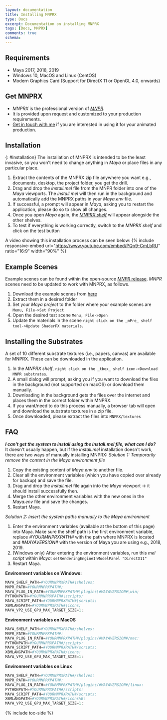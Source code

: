 ```yaml
---
layout: documentation
title: Installing MNPRX
type: Docs
excerpt: Documentation on installing MNPRX
tags: [Docs, MNPRX]
comments: true
schema:
---
```


## Requirements
* Maya 2017, 2018, 2019
* Windows 10, MacOS and Linux (CentOS)
* Modern Graphics Card (Support for DirectX 11 or OpenGL 4.0, onwards)


## Get MNPRX
* _MNPRX_ is the professional version of [_MNPR_](/projects/Maya-NPR).
* It is provided upon request and customized to your production requirements.
* [Get in touch with me](/about) if you are interested in using it for your animated production.


## Installation
{: #installation}
The installation of MNPRX is intended to be the least invasive, so you won't need to change anything in _Maya_ or place files in any particular place.
1. Extract the contents of the MNPRX zip file anywhere you want e.g., documents, desktop, the project folder, you get the drill.
1. Drag and drop the _install.mel_ file from the MNPR folder into one of the _Maya_ viewports. The _install.mel_ will then run in the background and automatically add the MNPRX paths in your _Maya.env_ file.
1. If successful, a prompt will appear in _Maya_, asking you to restart the application, please do so to show all changes.
1. Once you open _Maya_ again, the [_MNPRX shelf_](../shelf) will appear alongside the other shelves.
1. To test if everything is working correctly, switch to the _MNPRX shelf_ and click on the test button

A video showing this installation process can be seen below:
{% include responsive-embed url="https://www.youtube.com/embed/PQp9-CmLbRU" ratio="16:9" width="90%" %}


## Example Scenes
Example scenes can be found within the open-source [_MNPR_ release](/projects/Maya-NPR). _MNPR_ scenes need to be updated to work with MNPRX, as follows.
1. Download the example scenes from [here](https://github.com/semontesdeoca/MNPR/releases/latest)
1. Extract them in a desired folder
1. Set your _Maya project_ to the folder where your example scenes are `Menu, File->Set Project`
1. Open the desired test scene `Menu, File->Open`
1. Update the materials in the scene `right click on the _mPre_ shelf tool->Update ShaderFX materials`.


## Installing the Substrates
A set of 10 different substrate textures (i.e., papers, canvas) are available for MNPRX. These can be downloaded in the application.
1. In the _MNPRX shelf_, `right click on the _tbox_ shelf icon->Download MNPR substrates`.
1. A small dialog will prompt, asking you if you want to download the files in the background (not supported on macOS) or download them manually.
1. Downloading in the background gets the files over the internet and places them in the correct folder within MNPRX.
1. If you want/need to do this process manually, a browser tab will open and download the substrate textures in a zip file.
1. Once downloaded, please extract the files into `MNPRX/textures`


## FAQ
_**I can't get the system to install using the install.mel file, what can I do?**_<br>
It doesn't usually happen, but if the _install.mel_ installation doesn't work, there are two ways of manually installing MNPRX:
_Solution 1: Temporarily remove the content in the Maya environment file_

1. Copy the existing content of _Maya.env_ to another file.
2. Clear all the environment variables (which you have copied over already for backup) and save the file.
3. Drag and drop the _install.mel_ file again into the _Maya_ viewport -> it should install successfully then.
4. Merge the other environment variables with the new ones in the _Maya.env_ file and save the changes.
5. Restart Maya.

_Solution 2: Insert the system paths manually to the Maya environment_

1. Enter the environment variables (available at the bottom of this page) into Maya. Make sure the shelf path is the first environment variable, replace _#YOURMNPRXPATH#_ with the path where MNPRX is located and _#MAYAVERSION#_ with the version of Maya you are using e.g., 2018, 2019.
1. (Windows only) After entering the environment variables, run this _mel script_ within _Maya_: `setRenderingEngineInModelPanel "DirectX11"`
1. Restart Maya.


**Environment variables on Windows:**
```python
MAYA_SHELF_PATH=#YOURMNPRXPATH#\shelves;
MNPR_PATH=#YOURMNPRXPATH#;
MAYA_PLUG_IN_PATH=#YOURMNPRXPATH#\plugins\#MAYAVERSION#\win;
PYTHONPATH=#YOURMNPRXPATH#\scripts;
MAYA_SCRIPT_PATH=#YOURMNPRXPATH#\scripts;
XBMLANGPATH=#YOURMNPRXPATH#\icons;
MAYA_VP2_USE_GPU_MAX_TARGET_SIZE=1;
```

**Environment variables on MacOS**
```python
MAYA_SHELF_PATH=#YOURMNPRXPATH#/shelves:
MNPR_PATH=#YOURMNPRXPATH#:
MAYA_PLUG_IN_PATH=#YOURMNPRXPATH#/plugins/#MAYAVERSION#/mac:
PYTHONPATH=#YOURMNPRXPATH#/scripts:
MAYA_SCRIPT_PATH=#YOURMNPRXPATH#/scripts:
XBMLANGPATH=#YOURMNPRXPATH#/icons:
MAYA_VP2_USE_GPU_MAX_TARGET_SIZE=1:
```

**Environment variables on Linux**
```python
MAYA_SHELF_PATH=#YOURMNPRXPATH#/shelves:
MNPR_PATH=#YOURMNPRXPATH#:
MAYA_PLUG_IN_PATH=#YOURMNPRXPATH#/plugins/#MAYAVERSION#/linux:
PYTHONPATH=#YOURMNPRXPATH#/scripts:
MAYA_SCRIPT_PATH=#YOURMNPRXPATH#/scripts:
XBMLANGPATH=#YOURMNPRXPATH#/icons%B:
MAYA_VP2_USE_GPU_MAX_TARGET_SIZE=1:
```

{% include toc-side %}
